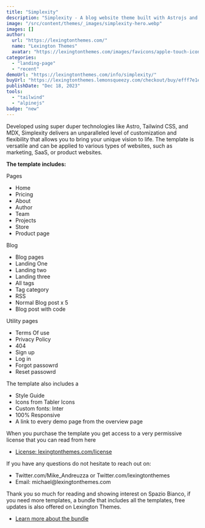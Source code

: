 ```yaml
---
title: "Simplexity"
description: "Simplexity - A blog website theme built with Astrojs and Talwind CSS for a blor or your personal website"
image: "/src/content/themes/_images/simplexity-hero.webp"
images: []
author:
  url: "https://lexingtonthemes.com/"
  name: "Lexington Themes"
  avatar: "https://lexingtonthemes.com/images/favicons/apple-touch-icon.png"
categories:
  - "landing-page"
  - "recent"
demoUrl: "https://lexingtonthemes.com/info/simplexity/"
buyUrl: "https://lexingtonthemes.lemonsqueezy.com/checkout/buy/efff7e1e-e8fe-4efc-afcb-c51907eae41c"
publishDate: "Dec 18, 2023"
tools:
  - "tailwind"
  - "alpinejs"
badge: "new"
---
```


<p>
	Developed using super duper technologies like Astro, Tailwind CSS, and MDX, Simplexity delivers an
	unparalleled level of customization and flexibility that allows you to bring your unique vision to
	life. The template is versatile and can be applied to various types of websites, such as marketing,
	SaaS, or product websites.
</p>
<p><strong>The template includes:</strong></p>
<p>Pages</p>
<ul>
	<li>Home</li>
  <li>Pricing</li>
  <li>About</li>
  <li>Author</li>
  <li>Team</li>
  <li>Projects</li>
  <li>Store</li>
  <li>Product page</li>
</ul>
<p>Blog</p>
<ul>
	<li>Blog pages</li>
  <li>Landing One</li>
  <li>Landing two</li>
  <li>Landing three</li>
  <li>All tags</li>
  <li>Tag category</li>
  <li>RSS</li>
  <li>Normal Blog post x 5</li>
  <li>Blog post with code</li>
</ul>
<p>Utility pages</p>
<ul>
	<li>Terms Of use</li>
  <li>Privacy Policy</li>
  <li>404</li>
  <li>Sign up</li>
  <li>Log in</li>
  <li>Forgot passowrd</li>
  <li>Reset passowrd</li>
</ul>
<p>The template also includes a</p>
<ul>
	<li>Style Guide</li>
  <li>Icons from Tabler Icons</li>
  <li>Custom fonts: Inter</li>
  <li>100%&nbsp;Responsive</li>
  <li>A link to every demo page from the overview page</li>
</ul>
<p>
	When you purchase the template you get access to a very permissive license that you can read from
	here
</p>
<ul>
	<li>
		<a href="https://lexingtonthemes.com/license/">License: lexingtonthemes.com/license</a>
	</li>
</ul>
<p>If you have any questions do not hesitate to reach out on:</p>
<ul>
	<li>Twitter.com/Mike_Andreuzza or&nbsp;Twitter.com/lexingtonthemes</li>
<li>
  Email: michael@lexingtonthemes.com
</li>
</ul>
<p>
	Thank you so much for reading and showing interest on Spazio Bianco, if you need more templates, a
	bundle that includes all the templates, free updates is also offered on Lexington Themes.&nbsp;
</p>
<ul>
	<li><a href="https://lexingtonthemes.com/pricing/">Learn more about the bundle</a></li>
</ul>
